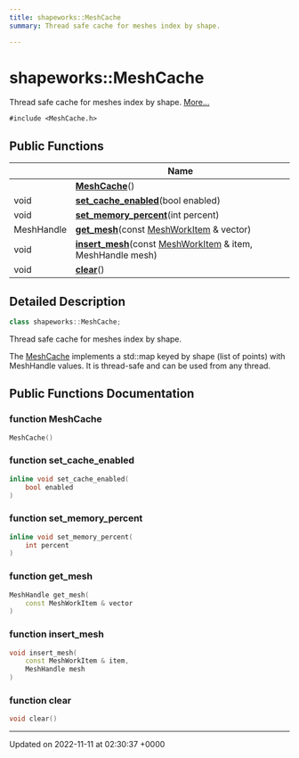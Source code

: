 ```yaml
---
title: shapeworks::MeshCache
summary: Thread safe cache for meshes index by shape. 

---
```


# shapeworks::MeshCache



Thread safe cache for meshes index by shape.  [More...](#detailed-description)


`#include <MeshCache.h>`

## Public Functions

|                | Name           |
| -------------- | -------------- |
| | **[MeshCache](../Classes/classshapeworks_1_1MeshCache.md#function-meshcache)**() |
| void | **[set_cache_enabled](../Classes/classshapeworks_1_1MeshCache.md#function-set-cache-enabled)**(bool enabled) |
| void | **[set_memory_percent](../Classes/classshapeworks_1_1MeshCache.md#function-set-memory-percent)**(int percent) |
| MeshHandle | **[get_mesh](../Classes/classshapeworks_1_1MeshCache.md#function-get-mesh)**(const [MeshWorkItem](../Classes/classshapeworks_1_1MeshWorkItem.md) & vector) |
| void | **[insert_mesh](../Classes/classshapeworks_1_1MeshCache.md#function-insert-mesh)**(const [MeshWorkItem](../Classes/classshapeworks_1_1MeshWorkItem.md) & item, MeshHandle mesh) |
| void | **[clear](../Classes/classshapeworks_1_1MeshCache.md#function-clear)**() |

## Detailed Description

```cpp
class shapeworks::MeshCache;
```

Thread safe cache for meshes index by shape. 

The [MeshCache](../Classes/classshapeworks_1_1MeshCache.md) implements a std::map keyed by shape (list of points) with MeshHandle values. It is thread-safe and can be used from any thread. 

## Public Functions Documentation

### function MeshCache

```cpp
MeshCache()
```


### function set_cache_enabled

```cpp
inline void set_cache_enabled(
    bool enabled
)
```


### function set_memory_percent

```cpp
inline void set_memory_percent(
    int percent
)
```


### function get_mesh

```cpp
MeshHandle get_mesh(
    const MeshWorkItem & vector
)
```


### function insert_mesh

```cpp
void insert_mesh(
    const MeshWorkItem & item,
    MeshHandle mesh
)
```


### function clear

```cpp
void clear()
```


-------------------------------

Updated on 2022-11-11 at 02:30:37 +0000
